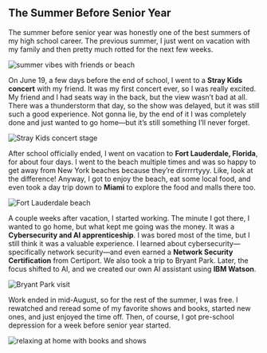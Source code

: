 <h2>The Summer Before Senior Year</h2>

<p>
The summer before senior year was honestly one of the best summers of my high school career. The previous summer, I just went on vacation with my family and then pretty much rotted for the next few weeks.
</p>

<img src="https://s.yimg.com/ny/api/res/1.2/a4Evnli.ny6omUQ2ZRRK0A--/YXBwaWQ9aGlnaGxhbmRlcjt3PTEyNDI7aD02OTk7Y2Y9d2VicA--/https://media.zenfs.com/en/stylecaster_ecomm_507/f11e1d77b69de983d37bbe7f32f99a42" alt="summer vibes with friends or beach">

<p>
On June 19, a few days before the end of school, I went to a <strong>Stray Kids concert</strong> with my friend. It was my first concert ever, so I was really excited. My friend and I had seats way in the back, but the view wasn’t bad at all. There was a thunderstorm that day, so the show was delayed, but it was still such a good experience. Not gonna lie, by the end of it I was completely done and just wanted to go home—but it’s still something I’ll never forget.
</p>

<img src="https://s.yimg.com/ny/api/res/1.2/a4Evnli.ny6omUQ2ZRRK0A--/YXBwaWQ9aGlnaGxhbmRlcjt3PTEyNDI7aD02OTk7Y2Y9d2VicA--/https://media.zenfs.com/en/stylecaster_ecomm_507/f11e1d77b69de983d37bbe7f32f99a42" alt="Stray Kids concert stage">

<p>
After school officially ended, I went on vacation to <strong>Fort Lauderdale, Florida</strong>, for about four days. I went to the beach multiple times and was so happy to get away from New York beaches because they’re dirrrrrtyyy. Like, look at the difference! Anyway, I got to enjoy the beach, eat some local food, and even took a day trip down to <strong>Miami</strong> to explore the food and malls there too.
<p>

<img src="https://s.yimg.com/ny/api/res/1.2/a4Evnli.ny6omUQ2ZRRK0A--/YXBwaWQ9aGlnaGxhbmRlcjt3PTEyNDI7aD02OTk7Y2Y9d2VicA--/https://media.zenfs.com/en/stylecaster_ecomm_507/f11e1d77b69de983d37bbe7f32f99a42" alt="Fort Lauderdale beach">

<p>
A couple weeks after vacation, I started working. The minute I got there, I wanted to go home, but what kept me going was the money. It was a <strong>Cybersecurity and AI apprenticeship</strong>. I was bored most of the time, but I still think it was a valuable experience. I learned about cybersecurity—specifically network security—and even earned a <strong>Network Security Certification</strong> from Certiport. We also took a trip to Bryant Park. Later, the focus shifted to AI, and we created our own AI assistant using <strong>IBM Watson</strong>.
</p>

<img src="https://www.google.com/url?sa=i&url=https%3A%2F%2Fwww.newyorkwelcome.net%2Fexplore%2Fwhat-to-see%2Fparks%2Fbryant-park.htm&psig=AOvVaw0GwEyPP2B357Oe_PZuMcOT&ust=1760664966212000&source=images&cd=vfe&opi=89978449&ved=0CBYQjRxqFwoTCLCLi6XKp5ADFQAAAAAdAAAAABAE" alt="Bryant Park visit">

<p>
Work ended in mid-August, so for the rest of the summer, I was free. I rewatched and reread some of my favorite shows and books, started new ones, and just enjoyed the time off. Then, of course, I got pre-school depression for a week before senior year started.
</p>

<img src="https://www.google.com/url?sa=i&url=https%3A%2F%2Fwww.bu.edu%2Farticles%2F2021%2Fbooks-tv-shows-movies-to-enjoy-for-womens-history-month%2F&psig=AOvVaw1rinFgDwBAfDECct-SvB0v&ust=1760665003628000&source=images&cd=vfe&opi=89978449&ved=0CBYQjRxqFwoTCMCnwrTKp5ADFQAAAAAdAAAAABAL" alt="relaxing at home with books and shows">